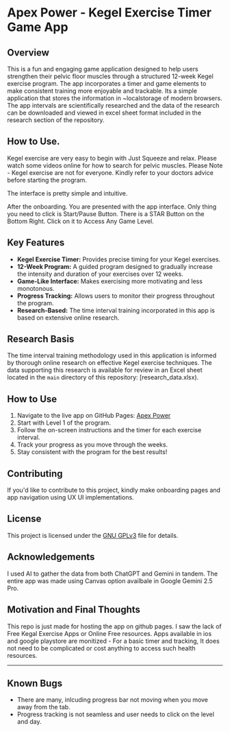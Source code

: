 # Apex Power - Kegel Exercise Timer Game App

## Overview

This is a fun and engaging game application designed to help users strengthen their pelvic floor muscles through a structured 12-week Kegel exercise program. The app incorporates a timer and game elements to make consistent training more enjoyable and trackable.
Its a simple application that stores the information in ~localstorage of modern browsers. The app intervals are scientifically researched and the data of the research can be downloaded and viewed in excel sheet format included in the research section of the repository.

## How to Use. 
Kegel exercise are very easy to begin with Just Squeeze and relax. Please watch some videos online for how to search for pelvic muscles. 
Please Note - Kegel exercise are not for everyone. Kindly refer to your doctors advice before starting the program. 

The interface is pretty simple and intuitive. 

After the onboarding. You are presented with the app interface. 
Only thing you need to click is Start/Pause Button. 
There is a STAR Button on the Bottom Right. Click on it to Access Any Game Level. 

## Key Features

* **Kegel Exercise Timer:** Provides precise timing for your Kegel exercises.
* **12-Week Program:** A guided program designed to gradually increase the intensity and duration of your exercises over 12 weeks.
* **Game-Like Interface:** Makes exercising more motivating and less monotonous.
* **Progress Tracking:** Allows users to monitor their progress throughout the program.
* **Research-Based:** The time interval training incorporated in this app is based on extensive online research.

## Research Basis

The time interval training methodology used in this application is informed by thorough online research on effective Kegel exercise techniques. The data supporting this research is available for review in an Excel sheet located in the `main` directory of this repository: [research_data.xlsx).

## How to Use

1.  Navigate to the live app on GitHub Pages: [Apex Power](https://nexusstreamon.github.io/kegel-apex-power-app/)
2.  Start with Level 1 of the program.
3.  Follow the on-screen instructions and the timer for each exercise interval.
4.  Track your progress as you move through the weeks.
5.  Stay consistent with the program for the best results!

## Contributing

If you'd like to contribute to this project, kindly make onboarding pages and app navigation using UX UI implementations. 

## License

This project is licensed under the [GNU GPLv3](https://choosealicense.com/licenses/gpl-3.0/) file for details. 

## Acknowledgements

I used AI to gather the data from both ChatGPT and Gemini in tandem. The entire app was made using Canvas option availbale in Google Gemini 2.5 Pro. 

## Motivation and Final Thoughts

This repo is just made for hosting the app on github pages. 
I saw the lack of Free Kegal Exercise Apps or Online Free resources. Apps available in ios and google playstore are monitized - For a basic timer and tracking, It does not need to be complicated or cost anything to access such health resources. 

---

## Known Bugs

- There are many, inlcuding progress bar not moving when you move away from the tab. 
- Progress tracking is not seamless and user needs to click on the level and day.
